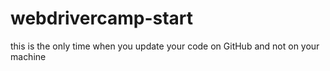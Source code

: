 # webdrivercamp-start
this is the only time when you update your code on GitHub and not on your machine
